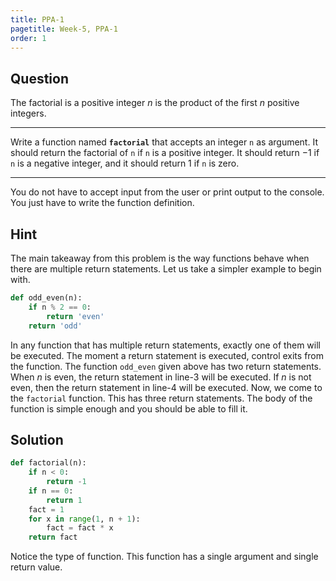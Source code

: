 ```yaml
---
title: PPA-1
pagetitle: Week-5, PPA-1
order: 1
---
```


## Question

The factorial is a positive integer $n$ is the product of the first $n$ positive integers.

<hr>

Write a function named **`factorial`** that accepts an integer `n` as argument. It should return the factorial of `n` if `n` is a positive integer. It should return $-1$ if `n` is a negative integer, and it should return $1$ if `n` is zero.

<hr>

You do not have to accept input from the user or print output to the console. You just have to write the function definition.

## Hint

The main takeaway from this problem is the way functions behave when there are multiple return statements. Let us take a simpler example to begin with. 

```python
def odd_even(n):
    if n % 2 == 0:
        return 'even'
    return 'odd'
```

In any function that has multiple return statements, exactly one of them will be executed. The moment a return statement is executed, control exits from the function. The function `odd_even` given above has two return statements. When $n$ is even, the return statement in line-3 will be executed. If $n$ is not even, then the return statement in line-4 will be executed. Now, we come to the `factorial` function. This has three return statements. The body of the function is simple enough and you should be able to fill it.

## Solution

```python
def factorial(n):
    if n < 0:
        return -1
    if n == 0:
        return 1
    fact = 1
    for x in range(1, n + 1):
        fact = fact * x
    return fact
```

Notice the type of function. This function has a single argument and single return value.